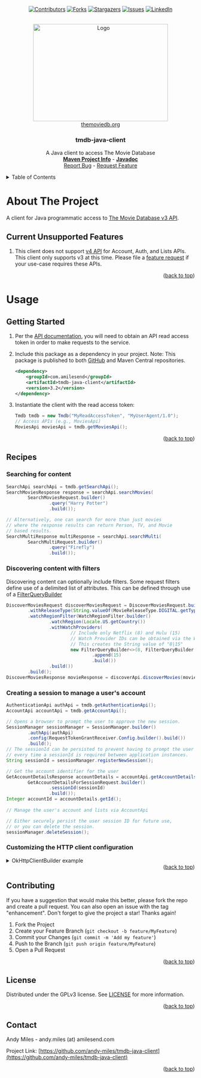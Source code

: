 <a name="readme-top"></a>
<!-- Template Credit: Othneil Drew (https://github.com/othneildrew),
                      https://github.com/othneildrew/Best-README-Template/tree/master -->
<!-- PROJECT SHIELDS -->
<div align="center">

[![Contributors][contributors-shield]][contributors-url]
[![Forks][forks-shield]][forks-url]
[![Stargazers][stars-shield]][stars-url]
[![Issues][issues-shield]][issues-url]
[![LinkedIn][linkedin-shield]][linkedin-url]

</div>

<!-- PROJECT LOGO -->
<br />
<div align="center">
  <a href="https://www.themoviedb.org/">
    <img src="https://www.themoviedb.org/assets/2/v4/logos/v2/blue_square_2-d537fb228cf3ded904ef09b136fe3fec72548ebc1fea3fbbd1ad9e36364db38b.svg" alt="Logo" width="360" height="260">
  </a>
  <br/>
  <a href="https://www.themoviedb.org/">themoviedb.org</a>
  <h3 align="center">tmdb-java-client</h3>

  <p align="center">
    A Java client to access The Movie Database
    <br />
    <a href="https://www.amilesend.com/tmdb-java-client"><strong>Maven Project Info</strong></a>
    -
    <a href="https://www.amilesend.com/tmdb-java-client/apidocs/index.html"><strong>Javadoc</strong></a>
    <br />
    <a href="https://github.com/andy-miles/tmdb-java-client/issues">Report Bug</a>
    -
    <a href="https://github.com/andy-miles/tmdb-java-client/issues">Request Feature</a>
  </p>
</div>


<!-- TABLE OF CONTENTS -->
<details>
  <summary>Table of Contents</summary>
  <ol>
    <li>
      <a href="#about-the-project">About The Project</a>
      <ul>
        <li><a href="#unsupported-features">Current Unsupported Features</a></li>
      </ul>
    </li>
    <li>
      <a href="#usage">Usage</a>
      <ul>
        <li><a href="#getting-started">Getting Started</a></li>
        <li><a href="#recipes">Recipes</a></li>
      </ul>
    </li>
    <li><a href="#contributing">Contributing</a></li>
    <li><a href="#license">License</a></li>
    <li><a href="#contact">Contact</a></li>
  </ol>
</details>

<!-- ABOUT THE PROJECT -->
# About The Project

A client for Java programmatic access to [The Movie Database v3 API](https://developer.themoviedb.org/docs/getting-started).

<a name="unsupported-features"></a>
## Current Unsupported Features
1. This client does not support [v4 API](https://developer.themoviedb.org/v4/docs/getting-started) for Account, Auth, and Lists APIs. This
client only supports v3 at this time. Please file a <a href="https://github.com/andy-miles/tmdb-java-client/issues">feature request</a> if your use-case
requires these APIs.

<div align="right">(<a href="#readme-top">back to top</a>)</div>

<a name="usage"></a>
# Usage
<a name="getting-started"></a>
## Getting Started

1. Per the [API documentation](https://developer.themoviedb.org/docs/getting-started), you will need to obtain an API read access token in order to make requests to the service.
2. Include this package as a dependency in your project. Note: This package is published to both
   [GitHub](https://github.com/andy-miles/tmdb-java-client/packages/2277927) and Maven Central repositories.

   ```xml
   <dependency>
       <groupId>com.amilesend</groupId>
       <artifactId>tmdb-java-client</artifactId>
       <version>3.2</version>
   </dependency>
   ```
3. Instantiate the client with the read access token:

   ```java
   Tmdb tmdb = new Tmdb("MyReadAccessToken", "MyUserAgent/1.0");
   // Access APIs (e.g., MoviesApi)
   MoviesApi moviesApi = tmdb.getMoviesApi();
   ```

<div align="right">(<a href="#readme-top">back to top</a>)</div>

<a name="recipes"></a>
## Recipes
### Searching for content
```java
SearchApi searchApi = tmdb.getSearchApi();
SearchMoviesResponse response = searchApi.searchMovies(
        SearchMoviesRequest.builder()
                .query("Harry Potter")
                .build());

// Alternatively, one can search for more than just movies
// where the response results can return Person, TV, and Movie
// based results.
SearchMultiResponse multiResponse = searchApi.searchMulti(
        SearchMultiRequest.builder()
                .query("Firefly")
                .build());
```

### Discovering content with filters

Discovering content can optionally include filters. Some request filters define use of a delimited list of attributes.
This can be defined through use of a [FilterQueryBuilder](https://www.amilesend.com/tmdb-java-client/apidocs/com/amilesend/tmdb/client/model/discover/filter/FilterQueryBuilder.html)

```java
DiscoverMoviesRequest discoverMoviesRequest = DiscoverMoviesRequest.builder()
        .withReleaseType(String.valueOf(MovieReleaseType.DIGITAL.getType()))
        .watchRegionFilter(WatchRegionFilter.builder()
                .watchRegion(Locale.US.getCountry())
                .withWatchProviders(
                        // Include only Netflix (8) and Hulu (15)
                        // Watch Provider IDs can be obtained via the WatchProvidersApi
                        // This creates the String value of "8|15"
                        new FilterQueryBuilder<>(8, FilterQueryBuilder.Type.OR)
                                .append(15)
                                .build())
                .build())
        .build();
DiscoverMoviesResponse movieResponse = discoverApi.discoverMovies(movieRequest);
```

### Creating a session to manage a user's account

```java
AuthenticationApi authApi = tmdb.getAuthenticationApi();
AccountApi accountApi = tmdb.getAccountApi();

// Opens a browser to prompt the user to approve the new session.
SessionManager sessionManager = SessionManager.builder()
        .authApi(authApi)
        .config(RequestTokenGrantReceiver.Config.builder().build())
        .build();
// The sessionId can be persisted to prevent having to prompt the user
// every time a sessionId is required between application instances.
String sessionId = sessionManager.registerNewSession();

// Get the account identifier for the user
GetAccountDetailsResponse accountDetails = accountApi.getAccountDetailsForSession(
        GetAccountDetailsForSessionRequest.builder()
                .sessionId(sessionId)
                .build());
Integer accountId = accountDetails.getId();
  
// Manage the user's account and lists via AccountApi

// Either securely persist the user session ID for future use, 
// or you can delete the session.
sessionManager.deleteSession();
```

### Customizing the HTTP client configuration

<details>
<summary>OkHttpClientBuilder example</summary>

If your use-case requires configuring the underlying <code>OkHttpClient</code> instance (e.g., configuring your own
SSL cert verification, proxy, and/or connection timeouts), you can configure the client with the provided
[OkHttpClientBuilder](https://github.com/andy-miles/tmdb-java-client/blob/main/src/main/java/com/amilesend/tmdb/client/connection/http/OkHttpClientBuilder.java),
or alternatively with [OkHttp's builder](https://square.github.io/okhttp/4.x/okhttp/okhttp3/-ok-http-client/).

```java
OkHttpClient httpClient = OkHttpClientBuilder.builder()
        .trustManager(myX509TrustManager) // Custom trust manager for self/internally signed SSL/TLS certs
        .hostnameVerifier(myHostnameVerifier) // Custom hostname verification for SSL/TLS endpoints
        .proxy(myProxy, myProxyUsername, myProxyPassword) // Proxy config
        .connectTimeout(8000L) // connection timeout in milliseconds
        .readTimeout(5000L) // read timeout in milliseconds
        .writeTimeout(5000L) // write timeout in milliseconds
        .build();
Connection connection = Connection.builder()
        .httpClient(httpClient)
        .gsonFactory(GsonFactory.getInstance())
        .readAccessToken("MyReadAccessToken")
        .build();
Tmdb tmdb = new Tmdb(connection);
```

</details>


<div align="right">(<a href="#readme-top">back to top</a>)</div>

<!-- CONTRIBUTING -->
## Contributing

If you have a suggestion that would make this better, please fork the repo and create a pull request. You can also open an issue with the tag "enhancement".
Don't forget to give the project a star! Thanks again!

1. Fork the Project
2. Create your Feature Branch (`git checkout -b feature/MyFeature`)
3. Commit your Changes (`git commit -m 'Add my feature'`)
4. Push to the Branch (`git push origin feature/MyFeature`)
5. Open a Pull Request

<div align="right">(<a href="#readme-top">back to top</a>)</div>

<!-- LICENSE -->
## License

Distributed under the GPLv3 license. See [LICENSE](https://github.com/andy-miles/tmdb-java-client/blob/main/LICENSE) for more information.

<div align="right">(<a href="#readme-top">back to top</a>)</div>


<!-- CONTACT -->
## Contact

Andy Miles - andy.miles (at) amilesend.com

Project Link: [https://github.com/andy-miles/tmdb-java-client](https://github.com/andy-miles/tmdb-java-client)

<div align="right">(<a href="#readme-top">back to top</a>)</div>


<!-- MARKDOWN LINKS & IMAGES -->
<!-- https://www.markdownguide.org/basic-syntax/#reference-style-links -->
<!-- MARKDOWN LINKS & IMAGES -->
<!-- https://www.markdownguide.org/basic-syntax/#reference-style-links -->
[contributors-shield]: https://img.shields.io/github/contributors/andy-miles/tmdb-java-client.svg?style=for-the-badge
[contributors-url]: https://github.com/andy-miles/tmdb-java-client/graphs/contributors
[forks-shield]: https://img.shields.io/github/forks/andy-miles/tmdb-java-client.svg?style=for-the-badge
[forks-url]: https://github.com/andy-miles/tmdb-java-client/network/members
[stars-shield]: https://img.shields.io/github/stars/andy-miles/tmdb-java-client.svg?style=for-the-badge
[stars-url]: https://github.com/andy-miles/tmdb-java-client/stargazers
[issues-shield]: https://img.shields.io/github/issues/andy-miles/tmdb-java-client.svg?style=for-the-badge
[issues-url]: https://github.com/andy-miles/tmdb-java-client/issues
[license-shield]: https://img.shields.io/github/license/andy-miles/tmdb-java-client.svg?style=for-the-badge
[license-url]: https://github.com/andy-miles/tmdb-java-client/blob/master/LICENSE.txt
[linkedin-shield]: https://img.shields.io/badge/-LinkedIn-black.svg?style=for-the-badge&logo=linkedin&colorB=555
[linkedin-url]: https://www.linkedin.com/in/andy-miles
[product-screenshot]: images/screenshot.png
[Next.js]: https://img.shields.io/badge/next.js-000000?style=for-the-badge&logo=nextdotjs&logoColor=white
[Next-url]: https://nextjs.org/
[React.js]: https://img.shields.io/badge/React-20232A?style=for-the-badge&logo=react&logoColor=61DAFB
[React-url]: https://reactjs.org/
[Vue.js]: https://img.shields.io/badge/Vue.js-35495E?style=for-the-badge&logo=vuedotjs&logoColor=4FC08D
[Vue-url]: https://vuejs.org/
[Angular.io]: https://img.shields.io/badge/Angular-DD0031?style=for-the-badge&logo=angular&logoColor=white
[Angular-url]: https://angular.io/
[Svelte.dev]: https://img.shields.io/badge/Svelte-4A4A55?style=for-the-badge&logo=svelte&logoColor=FF3E00
[Svelte-url]: https://svelte.dev/
[Laravel.com]: https://img.shields.io/badge/Laravel-FF2D20?style=for-the-badge&logo=laravel&logoColor=white
[Laravel-url]: https://laravel.com
[Bootstrap.com]: https://img.shields.io/badge/Bootstrap-563D7C?style=for-the-badge&logo=bootstrap&logoColor=white
[Bootstrap-url]: https://getbootstrap.com
[JQuery.com]: https://img.shields.io/badge/jQuery-0769AD?style=for-the-badge&logo=jquery&logoColor=white
[JQuery-url]: https://jquery.com 

